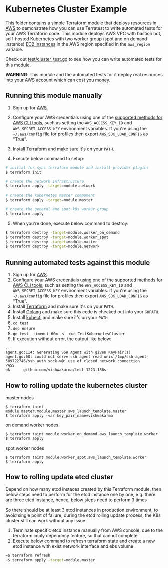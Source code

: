 # Kubernetes Cluster Example
This folder contains a simple Terraform module that deploys resources in [AWS](https://aws.amazon.com/) to demonstrate how you can use Terratest to write automated tests for your AWS Terraform code. This module deploys AWS VPC with bastion hot, self-hosted Kubernetes with two worker group (spot and on demand instance) [EC2 Instances](https://aws.amazon.com/ec2/) in the AWS region specified in the `aws_region` variable.

Check out [test/cluster_test.go](/test/cluster_test.go) to see how you can write automated tests for this module.

**WARNING**: This module and the automated tests for it deploy real resources into your AWS account which can cost you money.

## Running this module manually

1. Sign up for [AWS](https://aws.amazon.com/).
2. Configure your AWS credentials using one of the [supported methods for AWS CLI
   tools](https://docs.aws.amazon.com/cli/latest/userguide/cli-chap-getting-started.html), such as setting the
   `AWS_ACCESS_KEY_ID` and `AWS_SECRET_ACCESS_KEY` environment variables. If you're using the `~/.aws/config` file for profiles then export `AWS_SDK_LOAD_CONFIG` as "True".
3. Install [Terraform](https://www.terraform.io/) and make sure it's on your `PATH`.

4. Execute below command to setup:

```sh
# initial for sync terraform module and install provider plugins
$ terraform init

# create the network infrastructure
$ terraform apply -target=module.network

# create the kubernetes master compoment
$ terraform apply -target=module.master

# create the general and spot k8s worker group
$ terraform apply
```

5. When you're done, execute below command to destroy:

```sh
$ terraform destroy -target=module.worker_on_demand
$ terraform destroy -target=module.worker_spot
$ terraform destroy -target=module.master
$ terraform destroy -target=module.network
```

## Running automated tests against this module

1. Sign up for [AWS](https://aws.amazon.com/).
2. Configure your AWS credentials using one of the [supported methods for AWS CLI
   tools](https://docs.aws.amazon.com/cli/latest/userguide/cli-chap-getting-started.html), such as setting the
   `AWS_ACCESS_KEY_ID` and `AWS_SECRET_ACCESS_KEY` environment variables. If you're using the `~/.aws/config` file for profiles then export `AWS_SDK_LOAD_CONFIG` as "True".
3. Install [Terraform](https://www.terraform.io/) and make sure it's on your `PATH`.
4. Install [Golang](https://golang.org/) and make sure this code is checked out into your `GOPATH`.
5. Install [kubectl](https://kubernetes.io/docs/tasks/tools/install-kubectl/) and make sure it's on your `PATH`.
6. `cd test`
7. `dep ensure`
8. `go test -timeout 60m -v -run TestKubernetesCluster`
9. If execution without error, the output like below:

```
...
agent.go:114: Generating SSH Agent with given KeyPair(s)
agent.go:68: could not serve ssh agent read unix /tmp/ssh-agent-589722746/ssh_auth.sock->@: use of closed network connection
PASS
ok  	github.com/vishwakarma/test	1223.186s
```

## How to rolling update the kubernetes cluster

master nodes

```shell
$ terraform taint module.master.module.master.aws_launch_template.master
$ terraform apply -var key_pair_name=vishwakarma 
```

on demand worker nodes

```shell
$ terraform taint module.worker_on_demand.aws_launch_template.worker
$ terraform apply
```

spot worker nodes

```shell
$ terraform taint module.worker_spot.aws_launch_template.worker
$ terraform apply
```

## How to rolling update etcd cluster
 
Depend on how many etcd instaces created by this Terraform module, then below steps need to perform for the etcd instance one by one, e.g. there are three etcd instance, hence, below steps need to perform 3 times

So there should be at least 3 etcd instances in production environment, to avoid single point of failure, during the etcd rolling update process, the K8s cluster still can work without any issue

1. Terminate specific etcd instance manually from AWS console, due to the terraform imply dependncy feature, so that cannot complete 
2. Execute below command to refresh terraform state and create a new etcd instance with exist network interface and ebs volume

```sh
~$ terraform refresh
~$ terraform apply -target=module.master
```
